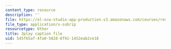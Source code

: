 ```yaml
---
content_type: resource
description: ''
file: https://ol-ocw-studio-app-production.s3.amazonaws.com/courses/res-18-005-highlights-of-calculus-spring-2010/545f65af4fa058288f911452eab2ce18_oo1ZZlvT2LQ.vtt
file_type: application/x-subrip
resourcetype: Other
title: 3play caption file
uid: 545f65af-4fa0-5828-8f91-1452eab2ce18
---
```

